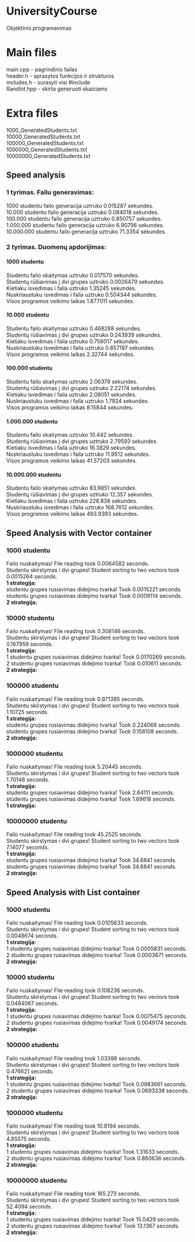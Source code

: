 # UniversityCourse
Objektinis programavimas

# Main files
main.cpp - pagrindinis failas  
header.h - aprasytos funkcijos ir strukturos  
includes.h - surasyti visi #include  
RandInt.hpp - skirta generuoti skaiciams  

# Extra files
1000_GeneratedStudents.txt  
10000_GeneratedStudents.txt  
100000_GeneratedStudents.txt  
1000000_GeneratedStudents.txt  
10000000_GeneratedStudents.txt  
## Speed analysis
### 1 tyrimas. Failu generavimas:

1000 studentu failo generacija uztruko 0.015287 sekundes.  
10.000 studentu failo generacija uztruko 0.084018 sekundes.  
100.000 studentu failo generacija uztruko 0.850757 sekundes.  
1.000.000 studentu failo generacija uztruko 6.90796 sekundes.  
10.000.000 studentu failo generacija uztruko 71.3354 sekundes.
### 2 tyrimas. Duomenų apdorijimas:

#### 1000 studentu  
Studentu failo skaitymas uztruko 0.017570 sekundes.  
Studentų rūšiavimas į dvi grupes uztruko 0.0026479 sekundes.  
Kietiaku isvedimas i faila uztruko 1.35245 sekundes.  
Nuskriaustuku isvedimas i faila uztruko 0.504344 sekundes.  
Visos programos veikimo laikas 1.877011 sekundes.

#### 10.000 studentu  
Studentu failo skaitymas uztruko 0.468288 sekundes.  
Studentų rūšiavimas į dvi grupes uztruko 0.243939 sekundes.  
Kietiaku isvedimas i faila uztruko 0.758017 sekundes.  
Nuskriaustuku isvedimas i faila uztruko 0.857197 sekundes.  
Visos programos veikimo laikas 2.32744 sekundes.

#### 100.000 studentu  
Studentu failo skaitymas uztruko 2.06379 sekundes.  
Studentų rūšiavimas į dvi grupes uztruko 2.22174 sekundes.  
Kietiaku isvedimas i faila uztruko 2.08051 sekundes.  
Nuskriaustuku isvedimas i faila uztruko 1.7924 sekundes.  
Visos programos veikimo laikas 8.15844 sekundes.

#### 1.000.000 studentu  
Studentu failo skaitymas uztruko 10.442 sekundes.  
Studentų rūšiavimas į dvi grupes uztruko 2.79593 sekundes.  
Kietiaku isvedimas i faila uztruko 16.3829 sekundes.  
Nuskriaustuku isvedimas i faila uztruko 11.9512 sekundes.  
Visos programos veikimo laikas 41.57203 sekundes.

#### 10.000.000 studentu  
Studentu failo skaitymas uztruko 83.9851 sekundes.  
Studentų rūšiavimas į dvi grupes uztruko 12.357 sekundes.  
Kietiaku isvedimas i faila uztruko 228.836 sekundes.  
Nuskriaustuku isvedimas i faila uztruko 168.7612 sekundes.  
Visos programos veikimo laikas 493.9393 sekundes.
## Speed Analysis with Vector container
### 1000 studentu

Failo nuskaitymas! File reading took 0.0064582 seconds.  
Studentu skirstymas i dvi grupes! Student sorting to two vectors took 0.0015264 seconds.  
**1 strategija:**  
studentu grupes rusiavimas didejimo tvarka! Took 0.0015221 seconds.  
studentu grupes rusiavimas didejimo tvarka! Took 0.0009114 seconds.  
**2 strategija:** 
### 10000 studentu

Failo nuskaitymas! File reading took 0.308146 seconds.  
Studentu skirstymas i dvi grupes! Student sorting to two vectors took 0.167959 seconds.  
**1 strategija:**  
1 studentu grupes rusiavimas didejimo tvarka! Took 0.0170269 seconds.  
2 studentu grupes rusiavimas didejimo tvarka! Took 0.010611 seconds.  
**2 strategija:**  
### 100000 studentu

Failo nuskaitymas! File reading took 0.971385 seconds.  
Studentu skirstymas i dvi grupes! Student sorting to two vectors took 1.10725 seconds.  
**1 strategija:**  
studentu grupes rusiavimas didejimo tvarka! Took 0.224068 seconds.  
studentu grupes rusiavimas didejimo tvarka! Took 0.158108 seconds.  
**2 strategija:**  
### 1000000 studentu

Failo nuskaitymas! File reading took 5.20445 seconds.  
Studentu skirstymas i dvi grupes! Student sorting to two vectors took 1.70148 seconds.  
**1 strategija:**  
studentu grupes rusiavimas didejimo tvarka! Took 2.64111 seconds.  
studentu grupes rusiavimas didejimo tvarka! Took 1.89618 seconds.  
**1 strategija:**  

### 10000000 studentu
Failo nuskaitymas! File reading took 45.2525 seconds.  
Studentu skirstymas i dvi grupes! Student sorting to two vectors took 7.14077 seconds.  
**1 strategija:**  
studentu grupes rusiavimas didejimo tvarka! Took 34.6841 seconds.  
studentu grupes rusiavimas didejimo tvarka! Took 34.6841 seconds.  
**2 strategija:**  
## Speed Analysis with List container
### 1000 studentu
  
Failo nuskaitymas! File reading took 0.0105633 seconds.  
Studentu skirstymas i dvi grupes! Student sorting to two vectors took 0.0048674 seconds.  
**1 strategija:**  
1 studentu grupes rusiavimas didejimo tvarka! Took 0.0005831 seconds.  
2 studentu grupes rusiavimas didejimo tvarka! Took 0.0003671 seconds.  
**2 strategija:**
### 10000 studentu

Failo nuskaitymas! File reading took 0.108236 seconds.  
Studentu skirstymas i dvi grupes! Student sorting to two vectors took 0.0484067 seconds.  
**1 strategija:**  
1 studentu grupes rusiavimas didejimo tvarka! Took 0.0075475 seconds.  
2 studentu grupes rusiavimas didejimo tvarka! Took 0.0049174 seconds.  
**2 strategija:**
### 100000 studentu

Failo nuskaitymas! File reading took 1.03398 seconds.  
Studentu skirstymas i dvi grupes! Student sorting to two vectors took 0.476621 seconds.  
**1 strategija:**  
1 studentu grupes rusiavimas didejimo tvarka! Took 0.0983661 seconds.  
2 studentu grupes rusiavimas didejimo tvarka! Took 0.0693338 seconds.  
**2 strategija:**
### 1000000 studentu

Failo nuskaitymas! File reading took 10.8194 seconds.  
Studentu skirstymas i dvi grupes! Student sorting to two vectors took 4.85575 seconds.  
**1 strategija:**  
1 studentu grupes rusiavimas didejimo tvarka! Took 1.31633 seconds.  
2 studentu grupes rusiavimas didejimo tvarka! Took 0.860636 seconds.  
**2 strategija:**  
### 10000000 studentu
Failo nuskaitymas! File reading took 165.273 seconds.  
Studentu skirstymas i dvi grupes! Student sorting to two vectors took 52.4094 seconds.  
**1 strategija:**  
1 studentu grupes rusiavimas didejimo tvarka! Took 15.0429 seconds.  
2 studentu grupes rusiavimas didejimo tvarka! Took 13.1367 seconds.  
**2 strategija:**  
